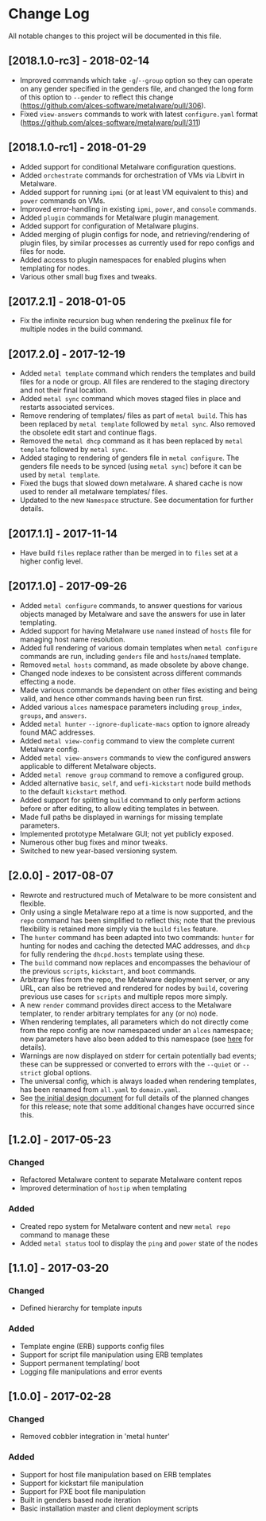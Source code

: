# Change Log

All notable changes to this project will be documented in this file.

## [2018.1.0-rc3] - 2018-02-14

- Improved commands which take `-g`/`--group` option so they can operate on any
  gender specified in the genders file, and changed the long form of this
  option to `--gender` to reflect this change
  (https://github.com/alces-software/metalware/pull/306).
- Fixed `view-answers` commands to work with latest `configure.yaml` format
  (https://github.com/alces-software/metalware/pull/311)

## [2018.1.0-rc1] - 2018-01-29

- Added support for conditional Metalware configuration questions.
- Added `orchestrate` commands for orchestration of VMs via Libvirt in
  Metalware.
- Added support for running `ipmi` (or at least VM equivalent to this) and
  `power` commands on VMs.
- Improved error-handling in existing `ipmi`, `power`, and `console` commands.
- Added `plugin` commands for Metalware plugin management.
- Added support for configuration of Metalware plugins.
- Added merging of plugin configs for node, and retrieving/rendering of plugin
  files, by similar processes as currently used for repo configs and files for
  node.
- Added access to plugin namespaces for enabled plugins when templating for
  nodes.
- Various other small bug fixes and tweaks.

## [2017.2.1] - 2018-01-05

- Fix the infinite recursion bug when rendering the pxelinux file for
  multiple nodes in the build command.

## [2017.2.0] - 2017-12-19

- Added `metal template` command which renders the templates and build files
  for a node or group. All files are rendered to the staging directory and not
  their final location.
- Added `metal sync` command which moves staged files in place and restarts
  associated services.
- Remove rendering of templates/ files as part of `metal build`. This has been
  replaced by `metal template` followed by `metal sync`. Also removed the
  obsolete edit start and continue flags.
- Removed the `metal dhcp` command as it has been replaced by `metal template`
  followed by `metal sync`.
- Added staging to rendering of genders file in `metal configure`. The genders
  file needs to be synced (using `metal sync`) before it can be used by `metal
  template`.
- Fixed the bugs that slowed down metalware. A shared cache is now used to
  render all metalware templates/ files.
- Updated to the new `Namespace` structure. See documentation for further
  details.

## [2017.1.1] - 2017-11-14

- Have build `files` replace rather than be merged in to `files` set at a
  higher config level.

## [2017.1.0] - 2017-09-26

- Added `metal configure` commands, to answer questions for various objects
  managed by Metalware and save the answers for use in later templating.
- Added support for having Metalware use `named` instead of `hosts` file for
  managing host name resolution.
- Added full rendering of various domain templates when `metal configure`
  commands are run, including `genders` file and `hosts`/`named` template.
- Removed `metal hosts` command, as made obsolete by above change.
- Changed node indexes to be consistent across different commands effecting a
  node.
- Made various commands be dependent on other files existing and being valid,
  and hence other commands having been run first.
- Added various `alces` namespace parameters including `group_index`, `groups`,
  and `answers`.
- Added `metal hunter` `--ignore-duplicate-macs` option to ignore already found
  MAC addresses.
- Added `metal view-config` command to view the complete current Metalware
  config.
- Added `metal view-answers` commands to view the configured answers applicable
  to different Metalware objects.
- Added `metal remove group` command to remove a configured group.
- Added alternative `basic`, `self`, and `uefi-kickstart` node build methods to
  the default `kickstart` method.
- Added support for splitting `build` command to only perform actions before or
  after editing, to allow editing templates in between.
- Made full paths be displayed in warnings for missing template parameters.
- Implemented prototype Metalware GUI; not yet publicly exposed.
- Numerous other bug fixes and minor tweaks.
- Switched to new year-based versioning system.

## [2.0.0] - 2017-08-07

- Rewrote and restructured much of Metalware to be more consistent and
  flexible.
- Only using a single Metalware repo at a time is now supported, and the `repo`
  command has been simplified to reflect this; note that the previous
  flexibility is retained more simply via the `build` `files` feature.
- The `hunter` command has been adapted into two commands: `hunter` for hunting
  for nodes and caching the detected MAC addresses, and `dhcp` for fully
  rendering the `dhcpd.hosts` template using these.
- The `build` command now replaces and encompasses the behaviour of the
  previous `scripts`, `kickstart`, and `boot` commands.
- Arbitrary files from the repo, the Metalware deployment server, or any URL,
  can also be retrieved and rendered for nodes by `build`, covering previous
  use cases for `scripts` and multiple repos more simply.
- A new `render` command provides direct access to the Metalware templater, to
  render arbitrary templates for any (or no) node.
- When rendering templates, all parameters which do not directly come from the
  repo config are now namespaced under an `alces` namespace; new parameters
  have also been added to this namespace (see [here](docs/templating-system.md)
  for details).
- Warnings are now displayed on stderr for certain potentially bad events;
  these can be suppressed or converted to errors with the `--quiet` or
  `--strict` global options.
- The universal config, which is always loaded when rendering templates, has
  been renamed from `all.yaml` to `domain.yaml`.
- See [the initial design document](docs/design/01-metalware-improvements.md)
  for full details of the planned changes for this release; note that some
  additional changes have occurred since this.

## [1.2.0] - 2017-05-23

### Changed

- Refactored Metalware content to separate Metalware content repos
- Improved determination of `hostip` when templating

### Added

- Created repo system for Metalware content and new `metal repo` command to
  manage these
- Added `metal status` tool to display the `ping` and `power` state of the
  nodes

## [1.1.0] - 2017-03-20

### Changed
- Defined hierarchy for template inputs

### Added
- Template engine (ERB) supports config files
- Support for script file manipulation using ERB templates
- Support permanent templating/ boot
- Logging file manipulations and error events

## [1.0.0] - 2017-02-28

### Changed
- Removed cobbler integration in 'metal hunter'

### Added
- Support for host file manipulation based on ERB templates
- Support for kickstart file manipulation
- Support for PXE boot file manipulation
- Built in genders based node iteration
- Basic installation master and client deployment scripts
